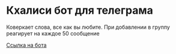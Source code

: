 # Кхалиси бот для телеграма

Коверкает слова, все как вы любите.
При добавлении в группу реагирует на каждое 50 сообщение

[Ссылка на бота](https://t.me/khaleesi_tg_bot)
